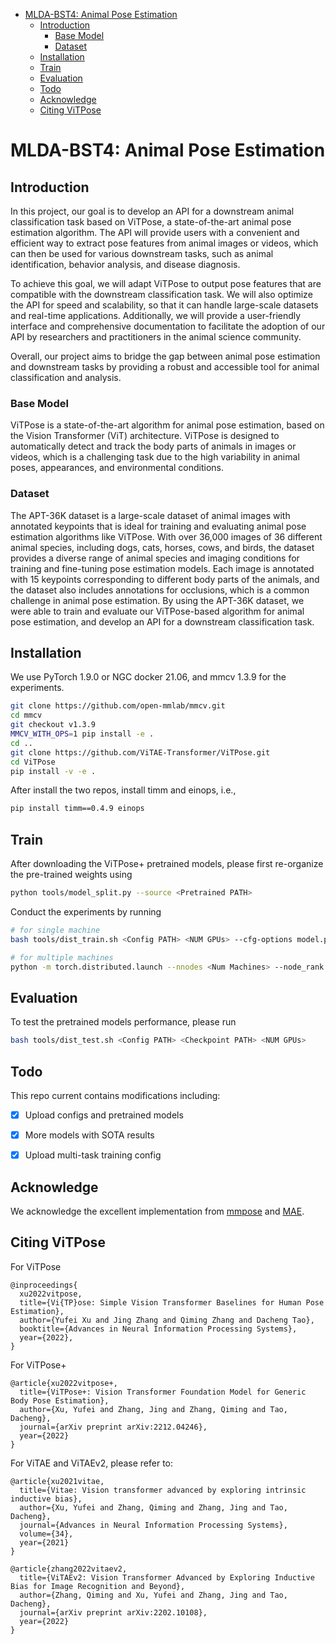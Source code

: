 - [MLDA-BST4: Animal Pose Estimation](#mlda-bst4-animal-pose-estimation)
  - [Introduction](#introduction)
    - [Base Model](#base-model)
    - [Dataset](#dataset)
  - [Installation](#installation)
  - [Train](#train)
  - [Evaluation](#evaluation)
  - [Todo](#todo)
  - [Acknowledge](#acknowledge)
  - [Citing ViTPose](#citing-vitpose)

# MLDA-BST4: Animal Pose Estimation

## Introduction
In this project, our goal is to develop an API for a downstream animal classification task based on ViTPose, a state-of-the-art animal pose estimation algorithm. The API will provide users with a convenient and efficient way to extract pose features from animal images or videos, which can then be used for various downstream tasks, such as animal identification, behavior analysis, and disease diagnosis.

To achieve this goal, we will adapt ViTPose to output pose features that are compatible with the downstream classification task. We will also optimize the API for speed and scalability, so that it can handle large-scale datasets and real-time applications. Additionally, we will provide a user-friendly interface and comprehensive documentation to facilitate the adoption of our API by researchers and practitioners in the animal science community.

Overall, our project aims to bridge the gap between animal pose estimation and downstream tasks by providing a robust and accessible tool for animal classification and analysis.

### Base Model
ViTPose is a state-of-the-art algorithm for animal pose estimation, based on the Vision Transformer (ViT) architecture. ViTPose is designed to automatically detect and track the body parts of animals in images or videos, which is a challenging task due to the high variability in animal poses, appearances, and environmental conditions.

### Dataset
The APT-36K dataset is a large-scale dataset of animal images with annotated keypoints that is ideal for training and evaluating animal pose estimation algorithms like ViTPose. With over 36,000 images of 36 different animal species, including dogs, cats, horses, cows, and birds, the dataset provides a diverse range of animal species and imaging conditions for training and fine-tuning pose estimation models. Each image is annotated with 15 keypoints corresponding to different body parts of the animals, and the dataset also includes annotations for occlusions, which is a common challenge in animal pose estimation. By using the APT-36K dataset, we were able to train and evaluate our ViTPose-based algorithm for animal pose estimation, and develop an API for a downstream classification task.

## Installation

We use PyTorch 1.9.0 or NGC docker 21.06, and mmcv 1.3.9 for the experiments.
```bash
git clone https://github.com/open-mmlab/mmcv.git
cd mmcv
git checkout v1.3.9
MMCV_WITH_OPS=1 pip install -e .
cd ..
git clone https://github.com/ViTAE-Transformer/ViTPose.git
cd ViTPose
pip install -v -e .
```

After install the two repos, install timm and einops, i.e.,
```bash
pip install timm==0.4.9 einops
```

## Train

After downloading the ViTPose+ pretrained models, please first re-organize the pre-trained weights using

```bash
python tools/model_split.py --source <Pretrained PATH>
```

Conduct the experiments by running

```bash
# for single machine
bash tools/dist_train.sh <Config PATH> <NUM GPUs> --cfg-options model.pretrained=<Pretrained PATH> --seed 0

# for multiple machines
python -m torch.distributed.launch --nnodes <Num Machines> --node_rank <Rank of Machine> --nproc_per_node <GPUs Per Machine> --master_addr <Master Addr> --master_port <Master Port> tools/train.py <Config PATH> --cfg-options model.pretrained=<Pretrained PATH> --launcher pytorch --seed 0
```

## Evaluation

To test the pretrained models performance, please run 

```bash
bash tools/dist_test.sh <Config PATH> <Checkpoint PATH> <NUM GPUs>
```

## Todo

This repo current contains modifications including:

- [x] Upload configs and pretrained models

- [x] More models with SOTA results

- [x] Upload multi-task training config

## Acknowledge
We acknowledge the excellent implementation from [mmpose](https://github.com/open-mmlab/mmdetection) and [MAE](https://github.com/facebookresearch/mae).

## Citing ViTPose

For ViTPose

```
@inproceedings{
  xu2022vitpose,
  title={Vi{TP}ose: Simple Vision Transformer Baselines for Human Pose Estimation},
  author={Yufei Xu and Jing Zhang and Qiming Zhang and Dacheng Tao},
  booktitle={Advances in Neural Information Processing Systems},
  year={2022},
}
```

For ViTPose+

```
@article{xu2022vitpose+,
  title={ViTPose+: Vision Transformer Foundation Model for Generic Body Pose Estimation},
  author={Xu, Yufei and Zhang, Jing and Zhang, Qiming and Tao, Dacheng},
  journal={arXiv preprint arXiv:2212.04246},
  year={2022}
}
```

For ViTAE and ViTAEv2, please refer to:
```
@article{xu2021vitae,
  title={Vitae: Vision transformer advanced by exploring intrinsic inductive bias},
  author={Xu, Yufei and Zhang, Qiming and Zhang, Jing and Tao, Dacheng},
  journal={Advances in Neural Information Processing Systems},
  volume={34},
  year={2021}
}

@article{zhang2022vitaev2,
  title={ViTAEv2: Vision Transformer Advanced by Exploring Inductive Bias for Image Recognition and Beyond},
  author={Zhang, Qiming and Xu, Yufei and Zhang, Jing and Tao, Dacheng},
  journal={arXiv preprint arXiv:2202.10108},
  year={2022}
}
```
